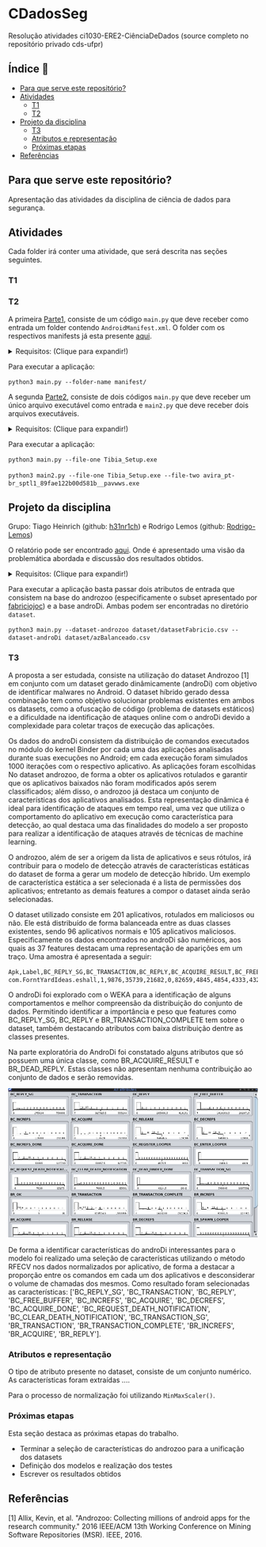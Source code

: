 # CDadosSeg #
 Resolução atividades ci1030-ERE2-CiênciaDeDados (source completo no repositório privado cds-ufpr)

## Índice :floppy_disk: ##
- [Para que serve este repositório?](#Para-que-serve-este-repositório?)
- [Atividades](#Atividades)
    - [T1](#T1)
    - [T2](#T2)
- [Projeto da disciplina](#Projeto-da-disciplina)
    - [T3](#T3)
    - [Atributos e representação](#Atributos-e-representação)
    - [Próximas etapas](#Próximas-etapas)
- [Referências](#Referências)

## Para que serve este repositório? ##
  Apresentação das atividades da disciplina de ciência de dados para segurança.

## Atividades ##
  Cada folder irá conter uma atividade, que será descrita nas seções seguintes.

### T1 ###

### T2 ###
  A primeira [Parte1](T2/Parte1/), consiste de um código `main.py` que deve receber como entrada um folder contendo `AndroidManifest.xml`. O folder com os respectivos manifests já esta presente [aqui](T2/Parte1/manifest).

  <details>
    <summary>Requisitos: (Clique para expandir!)</summary>

    * Python >= 3.8
    * pip3 com os seguintes pacotes:
      * xmltodict
      * argparse
  </details>

  Para executar a aplicação:
  ```
  python3 main.py --folder-name manifest/
  ```
  A segunda [Parte2](T2/Parte2), consiste de dois códigos `main.py` que deve receber um único arquivo executável como entrada e `main2.py` que deve receber dois arquivos executáveis.

  <details>
    <summary>Requisitos: (Clique para expandir!)</summary>

    * Python >= 3.8
    * pip3 com os seguintes pacotes:
      * pefile
      * argparse
  </details>

  Para executar a aplicação:
  ```
  python3 main.py --file-one Tibia_Setup.exe

  python3 main2.py --file-one Tibia_Setup.exe --file-two avira_pt-br_sptl1_89fae122b00d581b__pavwws.exe
  ```

## Projeto da disciplina ##

  Grupo: Tiago Heinrich (github: [h31nr1ch](https://github.com/h31nr1ch)) e Rodrigo Lemos (github: [Rodrigo-Lemos](https://github.com/Rodrigo-Lemos))

  O relatório pode ser encontrado [aqui](TrabalhoFinal/final.pdf). Onde é apresentado uma visão da problemática abordada e discussão dos resultados obtidos.

  <details>
    <summary>Requisitos: (Clique para expandir!)</summary>

    * Python >= 3.8
    * pip3 com os seguintes pacotes:
      * numpy
      * argparse
      * pandas
      * sklearn
      * pickle
      * matplotlib
  </details>

  Para executar a aplicação basta passar dois atributos de entrada que consistem na base do androzoo (especificamente o subset apresentado por [fabriciojoc](https://github.com/fabriciojoc)) e a base androDi. Ambas podem ser encontradas no diretório `dataset`.

  ```
  python3 main.py --dataset-androzoo dataset/datasetFabricio.csv --dataset-androDi dataset/azBalanceado.csv
  ```

### T3 ###

  A proposta a ser estudada, consiste na utilização do dataset Androzoo [1] em conjunto com um dataset gerado dinâmicamente (androDi) com objetivo de identificar malwares no Android. O dataset híbrido gerado dessa combinação tem como objetivo solucionar problemas existentes em ambos os datasets, como a ofuscação de código (problema de datasets estáticos) e a dificuldade na identificação de ataques online com o androDi devido a complexidade para coletar traços de execução das aplicações.

  Os dados do androDi consistem da distribuição de comandos executados no módulo do kernel Binder por cada uma das aplicações analisadas durante suas execuções no Android; em cada execução foram simulados 1000 iterações com o respectivo aplicativo. As aplicações foram escolhidas No dataset androzoo, de forma a obter os aplicativos rotulados e garantir que os aplicativos baixados não foram modificados após serem classificados; além disso, o androzoo já destaca um conjunto de características dos aplicativos analisados. Esta representação dinâmica é ideal para identificação de ataques em tempo real, uma vez que utiliza o comportamento do aplicativo em execução como característica para detecção, ao qual destaca uma das finalidades do modelo a ser proposto para realizar a identificação de ataques através de técnicas de machine learning.

  O androzoo, além de ser a origem da lista de aplicativos e seus rótulos, irá contribuir para o modelo de detecção através de características estáticas do dataset de forma a gerar um modelo de detecção híbrido. Um exemplo de característica estática a ser selecionada é a lista de permissões dos aplicativos; entretanto as demais features a compor o dataset ainda serão selecionadas.

  O dataset utilizado consiste em 201 aplicativos, rotulados em maliciosos ou não. Ele está distribuído de forma balanceada entre as duas classes existentes, sendo 96 aplicativos normais e 105 aplicativos maliciosos. Especificamente os dados encontrados no androDi são numéricos, aos quais as 37 features destacam uma representação de aparições em um traço. Uma amostra é apresentada a seguir:

  ```
  Apk,Label,BC_REPLY_SG,BC_TRANSACTION,BC_REPLY,BC_ACQUIRE_RESULT,BC_FREE_BUFFER,BC_INCREFS,BC_ACQUIRE,BC_RELEASE,BC_DECREFS,BC_INCREFS_DONE,BC_ACQUIRE_DONE,BC_ATTEMPT_ACQUIRE,BC_REGISTER_LOOPER,BC_ENTER_LOOPER,BC_EXIT_LOOPER,BC_REQUEST_DEATH_NOTIFICATION,BC_CLEAR_DEATH_NOTIFICATION,BC_DEAD_BINDER_DONE,BC_TRANSACTION_SG,BR_ERROR,BR_OK,BR_TRANSACTION,BR_ACQUIRE_RESULT,BR_DEAD_REPLY,BR_TRANSACTION_COMPLETE,BR_INCREFS,BR_ACQUIRE,BR_RELEASE,BR_DECREFS,BR_ATTEMPT_ACQUIRE,BR_NOOP,BR_SPAWN_LOOPER,BR_FINISHED,BR_DEAD_BINDER,BR_CLEAR_DEATH_NOTIFICATION_DONE,BR_FAILED_REPLY,BR_REPLY
  com.ForntYardIdeas.eshall,1,9876,35739,21682,0,82659,4845,4854,4333,4329,3683,3684,0,38,12,0,605,574,19,15458,0,0,51074,0,0,82741,3683,3682,3485,3492,0,0,37,0,19,574,0,31615
  ```

  O androDi foi explorado com o WEKA para a identificação de alguns comportamentos e melhor compreensão da distribuição do conjunto de dados. Permitindo identificar a importância e peso que features como BC_REPLY_SG, BC_REPLY e BR_TRANSACTION_COMPLETE tem sobre o dataset, também destacando atributos com baixa distribuição dentre as classes presentes.

  Na parte exploratória do AndroDi foi constatado alguns atributos que só possuem uma única classe, como BR_ACQUIRE_RESULT e BR_DEAD_REPLY. Estas classes não apresentam nenhuma contribuição ao conjunto de dados e serão removidas.

  ![alt text](https://github.com/h31nr1ch/CDadosSeg/blob/main/TrabalhoFinal/img/weka.png?raw=true)

  De forma a identificar características do androDi interessantes para o modelo foi realizado uma seleção de características utilizando o método RFECV nos dados normalizados por aplicativo, de forma a destacar a proporção entre os comandos em cada um dos aplicativos e desconsiderar o volume de chamadas dos mesmos. Como resultado foram selecionadas as características: ['BC_REPLY_SG', 'BC_TRANSACTION', 'BC_REPLY', 'BC_FREE_BUFFER', 'BC_INCREFS', 'BC_ACQUIRE', 'BC_DECREFS', 'BC_ACQUIRE_DONE', 'BC_REQUEST_DEATH_NOTIFICATION', 'BC_CLEAR_DEATH_NOTIFICATION', 'BC_TRANSACTION_SG', 'BR_TRANSACTION', 'BR_TRANSACTION_COMPLETE', 'BR_INCREFS', 'BR_ACQUIRE', 'BR_REPLY'].

### Atributos e representação ###

  O tipo de atributo presente no dataset, consiste de um conjunto numérico. As características foram extraídas ....

  Para o processo de normalização foi utilizando `MinMaxScaler()`.

### Próximas etapas ###

  Esta seção destaca as próximas etapas do trabalho.

  * Terminar a seleção de características do androzoo para a unificação dos datasets
  * Definição dos modelos e realização dos testes
  * Escrever os resultados obtidos

## Referências ##
[1] Allix, Kevin, et al. "Androzoo: Collecting millions of android apps for the research community." 2016 IEEE/ACM 13th Working Conference on Mining Software Repositories (MSR). IEEE, 2016.
